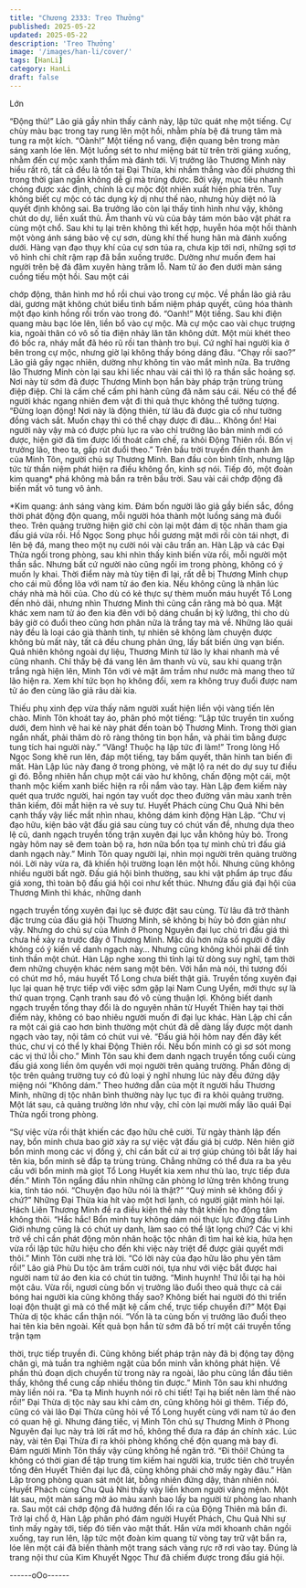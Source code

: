 ```yaml
---
title: "Chương 2333: Treo Thưởng"
published: 2025-05-22
updated: 2025-05-22
description: 'Treo Thưởng'
image: '/images/han-li/cover/'
tags: [HanLi]
category: HanLi
draft: false
---
```


Lớn

“Động thủ!”
Lão giả gầy nhìn thấy cảnh này, lập tức quát nhẹ một tiếng. Cự
chùy màu bạc trong tay rung lên một hồi, nhằm phía bệ đá trung
tâm mà tung ra một kích.
“Oành!” Một tiếng nổ vang, điện quang bên trong màn sáng xanh
lóe lên. Một luồng sét to như miệng bát từ trên trời giáng xuống,
nhằm đến cự mộc xanh thẩm mà đánh tới.
Vị trưởng lão Thương Minh này hiểu rất rõ, tất cả đều là tồn tại
Đại Thừa, khi nhắm thẳng vào đối phương thì trong thời gian
ngắn không dễ gì mà trúng được. Bởi vậy, mục tiêu nhanh chóng
được xác định, chính là cự mộc đột nhiên xuất hiện phía trên.
Tuy không biết cự mộc có tác dụng kỳ dị như thế nào, nhưng hủy
diệt nó là quyết định không sai.
Ba trưởng lão còn lại thấy tình hình như vậy, không chút do dự,
liền xuất thủ.
Âm thanh vù vù của bảy tám món bảo vật phát ra cùng một chổ.
Sau khi tụ lại trên không thì kết hợp, huyễn hóa một hồi thành một
vòng ánh sáng bảo vệ cự sơn, dùng khí thế hung hãn mà đánh
xuống dưới.
Hàng vạn đạo thụy khí của cự sơn túa ra, chưa kịp tới nơi, những
sợi tơ vô hình chi chít rậm rạp đã bắn xuống trước. Dường như
muốn đem hai người trên bệ đá đâm xuyên hàng trăm lỗ.
Nam tử áo đen dưới màn sáng cuồng tiếu một hồi. Sau một cái

chớp động, thân hình mơ hồ rồi chui vào trong cự mộc.
Về phần lão giả râu dài, gương mặt không chút biểu tình bấm
niệm pháp quyết, cũng hóa thành một đạo kinh hồng rồi trốn vào
trong đó.
“Oanh!” Một tiếng.
Sau khi điện quang màu bạc lóe lên, liền bổ vào cự mộc.
Mà cự mộc cao vài chục trượng kia, ngoài thân có vô số tia điện
nhảy lăn tăn không dứt. Một mùi khét theo đó bốc ra, nháy mắt đã
héo rũ rồi tan thành tro bụi.
Cứ nghĩ hai người kia ở bên trong cự mộc, nhưng giờ lại không
thấy bóng dáng đâu.
“Chạy rồi sao?”
Lão giả gầy ngạc nhiên, dường như không tin vào mắt mình nữa.
Ba trưởng lão Thương Minh còn lại sau khi liếc nhau vài cái thì lộ
ra thần sắc hoảng sợ.
Nơi này từ sớm đã được Thương Minh bọn hắn bày pháp trận
trùng trùng điệp điệp. Chỉ là cấm chế cấm phi hành cũng đã năm
sáu cái. Nếu có thể để người khác ngang nhiên đem vật đi thì quả
thực không thể tưởng tượng.
“Đừng loạn động! Nơi này là động thiên, từ lâu đã được gia cố
như tường đồng vách sắt. Muốn chạy thì có thể chạy được đi
đâu… Không ổn! Hai người này vậy mà có được phù lục ra vào
chỉ trưởng lão bản minh mới có được, hiện giờ đã tìm được lối
thoát cấm chế, ra khỏi Động Thiên rồi. Bốn vị trưởng lão, theo ta,
gấp rút đuổi theo.” Trên bầu trời truyền đến thanh âm của Minh
Tôn, người chủ sự Thương Minh. Ban đầu còn bình tĩnh, nhưng
lập tức từ thần niệm phát hiện ra điều không ổn, kinh sợ nói.
Tiếp đó, một đoàn kim quang* phá không mà bắn ra trên bầu trời.
Sau vài cái chớp động đã biến mất vô tung vô ảnh.

*Kim quang: ánh sáng vàng kim.
Đám bốn người lão giả gầy biến sắc, đồng thời phát động độn
quang, mỗi người hóa thành một luồng sáng mà đuổi theo.
Trên quảng trường hiện giờ chỉ còn lại một đám dị tộc nhân tham
gia đấu giá vừa rồi.
Hồ Ngọc Song phục hồi gương mặt mới rồi còn tái nhợt, đi lên bệ
đá, mang theo một nụ cười nói vài câu trấn an. Hàn Lập và các
Đại Thừa ngồi trong phòng, sau khi nhìn thấy kinh biến vừa rồi,
mỗi người một thần sắc.
Nhưng bất cứ người nào cũng ngồi im trong phòng, không có ý
muốn ly khai.
Thời điểm này mà tùy tiện đi lại, rất dễ bị Thương Minh chụp cho
cái mũ đồng lõa với nam tử áo đen kia. Nếu không cũng là nhân
lúc cháy nhà mà hôi của.
Cho dù có kẻ thực sự thèm muốn máu huyết Tổ Long đến nhỏ
dãi, nhưng nhìn Thương Minh thì cũng cắn răng mà bỏ qua. Mặt
khác xem nam tử áo đen kia đên với bộ dáng chuẩn bị kỹ lưỡng,
thì cho dù bây giờ có đuổi theo cũng hơn phân nữa là trắng tay
mà về.
Những lão quái này đều là loại cáo già thành tinh, tự nhiên sẽ
không làm chuyện được không bù mất này, tất cả đều chung phản
ứng, lấy bất biến ứng vạn biến.
Quả nhiên không ngoài dự liệu, Thương Minh tứ lão ly khai nhanh
mà về cũng nhanh.
Chỉ thấy bệ đá vang lên âm thanh vù vù, sau khi quang trận trắng
ngà hiện lên, Minh Tôn với vẻ mặt âm trầm như nước mà mang
theo tứ lão hiện ra.
Xem khí tức bọn họ không đổi, xem ra không truy đuổi được nam
tử áo đen cùng lão giả râu dài kia.

Thiếu phụ xinh đẹp vừa thấy năm người xuất hiện liền vội vàng
tiến lên chào.
Minh Tôn khoát tay áo, phân phó một tiếng:
“Lập tức truyền tin xuống dưới, đem hình vẽ hai kẻ này phát đến
toàn bộ Thương Minh. Trong thời gian ngắn nhất, phải thăm dò rõ
ràng thông tin bọn hắn, và phải tìm bằng được tung tích hai người
này.”
“Vâng! Thuộc hạ lập tức đi làm!” Trong lòng Hồ Ngọc Song khẽ
run lên, đáp một tiếng, tay bấm quyết, thân hình tan biến đi mất.
Hàn Lập lúc này đang ở trong phòng, vẻ mặt lộ ra nét do dự suy
tư điều gì đó.
Bỗng nhiên hắn chụp một cái vào hư không, chấn động một cái,
một thanh mộc kiếm xanh biếc hiện ra rồi nắm vào tay.
Hàn Lập đem kiếm này quét qua trước người, hai ngón tay vuốt
dọc theo đường vân màu xanh trên thân kiếm, đôi mắt hiện ra vẻ
suy tư.
Huyết Phách cùng Chu Quả Nhi bên cạnh thấy vậy liếc mắt nhìn
nhau, không dám kinh động Hàn Lập.
“Chư vị đạo hữu, kiện bảo vật đấu giá sau cùng tuy có chút vấn
đề, nhưng dựa theo lệ cũ, danh ngạch truyền tống trận xuyên đại
lục vẫn không hủy bỏ. Trong ngày hôm nay sẽ đem toàn bộ ra,
hơn nữa bổn tọa tự mình chủ trì đấu giá danh ngạch này.” Minh
Tôn quay người lại, nhìn mọi người trên quảng trường nói.
Lời này vừa ra, đã khiến hội trường loạn lên một hồi. Nhưng cũng
không nhiều người bất ngờ.
Đấu giá hội bình thường, sau khi vật phẩm áp trục đấu giá xong,
thì toàn bộ đấu giá hội coi như kết thúc.
Nhưng đấu giá đại hội của Thương Minh thì khác, những danh

ngạch truyền tống xuyên đại lục sẽ được đặt sau cùng. Từ lâu đã
trở thành đặc trưng của đấu giá hội Thương Minh, sẽ không bị
hủy bỏ đơn giản như vậy.
Nhưng do chủ sự của Minh ở Phong Nguyên đại lục chủ trì đấu
giá thì chưa hề xảy ra trước đây ở Thương Minh.
Mặc dù hơn nửa số người ở đây không có ý kiến về danh ngạch
này… Nhưng cũng không khỏi phải để tỉnh tinh thần một chút.
Hàn Lập nghe xong thì tỉnh lại từ dòng suy nghĩ, tạm thời đem
những chuyện khác ném sang một bên.
Với hắn mà nói, thì tương đối có chút mơ hồ, máu huyết Tổ Long
chưa biết thật giả. Truyền tống xuyên đại lục lại quan hệ trực tiếp
với việc sớm gặp lại Nam Cung Uyển, mới thực sự là thứ quan
trọng.
Cạnh tranh sau đó vô cùng thuận lợi.
Không biết danh ngạch truyền tống thay đổi là do nguyên nhân từ
Huyết Thiên hay tại thời điểm này, không có bao nhiêu người
muốn đi đại lục khác.
Hàn Lập chỉ cần ra một cái giá cao hơn bình thường một chút đã
dễ dàng lấy được một danh ngạch vào tay, nội tâm có chút vui vẻ.
“Đấu giá hội hôm nay đến đây kết thúc, chư vị có thể ly khai Động
Thiên rồi. Nếu bổn minh có gì sơ sót mong các vị thứ lỗi cho.”
Minh Tôn sau khi đem danh ngạch truyền tống cuối cùng đấu giá
xong liền ôm quyền với mọi người trên quảng trường.
Phần đông dị tộc trên quảng trường tuy có đủ loại ý nghĩ nhưng
lúc này đều đứng dậy miệng nói “Không dám.”
Theo hướng dẫn của một ít người hầu Thương Minh, những dị
tộc nhân bình thường này lục tục đi ra khỏi quảng trường.
Một lát sau, cả quảng trường lớn như vậy, chỉ còn lại mười mấy
lão quái Đại Thừa ngồi trong phòng.

“Sự việc vừa rồi thật khiến các đạo hữu chê cười. Từ ngày thành
lập đến nay, bổn minh chưa bao giờ xảy ra sự việc vật đấu giá bị
cướp. Nên hiên giờ bổn minh mong các vị đồng ý, chỉ cần bất cứ
ai trợ giúp chúng tôi bắt lấy hai tên kia, bổn minh sẽ đắp tạ trùng
trùng. Chẳng những có thể đưa ra ba yêu cầu với bổn minh mà
giọt Tổ Long Huyết kia xem như thù lao, trực tiếp đưa đến.” Minh
Tôn ngẩng đầu nhìn những căn phòng lơ lửng trên không trung
kia, tỉnh táo nói.
“Chuyện đạo hữu nói là thật?”
“Quý minh sẽ không đổi ý chứ?”
Những Đại Thừa kia hít vào một hơi lạnh, có người giật mình hỏi
lại.
Hách Liên Thương Minh đề ra điều kiện thế này thật khiến họ
động tâm không thôi.
“Hắc hắc! Bổn minh tuy không dám nói thực lực đứng đầu Linh
Giới nhưng cũng là có chút uy danh, làm sao có thể lật lọng chứ?
Các vị khi trở về chỉ cần phát động môn nhân hoặc tộc nhân đi
tìm hai kẻ kia, hứa hẹn vừa rồi lập tức hữu hiệu cho đến khi việc
này triệt để được giải quyết mới thôi.”
Minh Tôn cười nhẹ trả lời.
“Có lời này của đạo hữu lão phu yên tâm rồi!” Lão giả Phù Du tộc
âm trầm cười nói, tựa như với việc bắt được hai người nam tử áo
đen kia có chút tin tưởng.
“Minh huynh! Thứ lỗi tại hạ hỏi một câu. Vừa rồi, ngươi cùng bốn
vị trưởng lão đuổi theo quả thực cả cái bóng hai người kia cũng
không thấy sao? Không biết hai người đó thi triển loại độn thuật gì
mà có thể mặt kệ cấm chế, trực tiếp chuyển đi?” Một Đại Thừa dị
tộc khác cẩn thận nói.
“Vốn là ta cùng bốn vị trưởng lão đuổi theo hai tên kia bên ngoài.
Kết quả bọn hắn từ sớm đã bố trí một cái truyền tống trận tạm

thời, trực tiếp truyền đi. Cũng không biết pháp trận này đã bị động
tay động chân gì, mà tuần tra nghiêm ngặt của bổn minh vẫn
không phát hiện. Về phần thủ đoạn dịch chuyển từ trong này ra
ngoài, lão phu cũng lần đầu tiên thấy, không thể cung cấp nhiều
thông tin được.” Minh Tôn sau khi nhướng mày liền nói ra.
“Đa tạ Minh huynh nói rõ chi tiết! Tại hạ biết nên làm thế nào rồi!”
Đại Thừa dị tộc này sau khi cảm ơn, cũng không hỏi gì thêm.
Tiếp đó, cũng có vài lão Đại Thừa cũng hỏi về Tổ Long huyết
cùng với nam tử áo đen có quan hệ gì.
Nhưng đáng tiếc, vị Minh Tôn chủ sự Thương Minh ở Phong
Nguyên đại lục này trả lời rất mơ hồ, không thể đưa ra đáp án
chính xác.
Lúc này, vài tên Đại Thừa đi ra khỏi phòng khống chế độn quang
mà bay đi.
Đám người Minh Tôn thấy vậy cũng không hề ngăn trở.
“Đi thôi! Chúng ta không có thời gian để tập trung tìm kiếm hai
người kia, trước tiên chờ truyền tống đên Huyết Thiên đại lục đã,
cũng không phải chờ mấy ngày đâu.” Hàn Lập trong phòng quan
sát một lát, bỗng nhiên đứng dậy, thản nhiên nói.
Huyết Phách cùng Chu Quả Nhi thấy vậy liền khom người vâng
mệnh. Một lát sau, một màn sáng mờ ảo màu xanh bao lấy ba
người từ phòng lao nhanh ra. Sau một cái chớp động đã hướng
đến lối ra của Động Thiên mà bắn đi.
Trở lại chổ ở, Hàn Lập phân phó đám người Huyết Phách, Chu
Quả Nhi sự tình mấy ngày tới, tiếp đó tiến vào mật thất.
Hắn vừa mới khoanh chân ngồi xuống, tay run lên, lập tức một
đoàn kim quang từ vòng tay trữ vật bắn ra, lóe lên một cái đã biến
thành một trang sách vàng rực rỡ rơi vào tay.
Đúng là trang nội thư của Kim Khuyết Ngọc Thư đã chiếm được
trong đấu giá hội.

------oOo------
